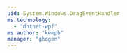 ```yaml
---
uid: System.Windows.DragEventHandler
ms.technology: 
  - "dotnet-wpf"
ms.author: "kempb"
manager: "ghogen"
---
```


